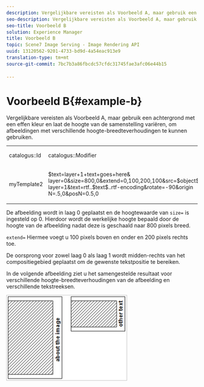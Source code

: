 ```yaml
---
description: Vergelijkbare vereisten als Voorbeeld A, maar gebruik een achtergrond met een effen kleur en laat de hoogte van de samenstelling variëren, om afbeeldingen met verschillende hoogte-breedteverhoudingen te kunnen gebruiken.
seo-description: Vergelijkbare vereisten als Voorbeeld A, maar gebruik een achtergrond met een effen kleur en laat de hoogte van de samenstelling variëren, om afbeeldingen met verschillende hoogte-breedteverhoudingen te kunnen gebruiken.
seo-title: Voorbeeld B
solution: Experience Manager
title: Voorbeeld B
topic: Scene7 Image Serving - Image Rendering API
uuid: 13120562-9201-4733-bd9d-4a54eac913e9
translation-type: tm+mt
source-git-commit: 7bc7b3a86fbcdc57cfdc31745fae3afc06e44b15

---
```



# Voorbeeld B{#example-b}

Vergelijkbare vereisten als Voorbeeld A, maar gebruik een achtergrond met een effen kleur en laat de hoogte van de samenstelling variëren, om afbeeldingen met verschillende hoogte-breedteverhoudingen te kunnen gebruiken.

<table id="simpletable_37BA3B2A75A9468C9ADEBBC034BADAE7"> 
 <tr class="strow"> 
  <td class="stentry"> <p><span class="codeph"> catalogus::Id</span> </p> </td> 
  <td class="stentry"> <p><span class="codeph"> catalogus::Modifier</span> </p></td> 
 </tr> 
 <tr class="strow"> 
  <td class="stentry"> <p><span class="codeph"> myTemplate2</span> </p></td> 
  <td class="stentry"> <p><span class="codeph"> $text=layer+1+text+goes+here&amp; layer=0&amp;size=800,0&amp;extend=0,100,200,100&amp;src=$object$&amp;originN=.5,0&amp; layer=1&amp;text=rtf..$text$..rtf-encoding&amp;rotate=-90&amp;origin N=.5,0&amp;posN=0.5,0</span> </p></td> 
 </tr> 
</table>

De afbeelding wordt in laag 0 geplaatst en de hoogtewaarde van `size=` is ingesteld op 0. Hierdoor wordt de werkelijke hoogte bepaald door de hoogte van de afbeelding nadat deze is geschaald naar 800 pixels breed.

`extend=` Hiermee voegt u 100 pixels boven en onder en 200 pixels rechts toe.

De oorsprong voor zowel laag 0 als laag 1 wordt midden-rechts van het compositiegebied geplaatst om de gewenste tekstpositie te bereiken.

In de volgende afbeelding ziet u het samengestelde resultaat voor verschillende hoogte-breedteverhoudingen van de afbeelding en verschillende tekstreeksen.

![](assets/exampleb.png)

